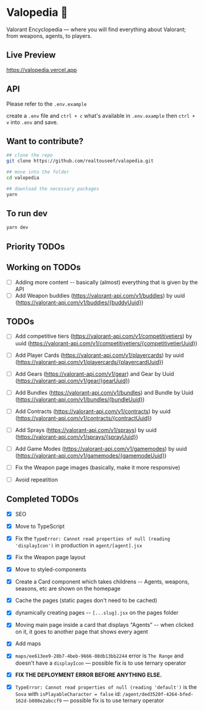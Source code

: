 # Valopedia 👾

Valorant Encyclopedia — where you will find everything about Valorant; from weapons, agents, to players.

## Live Preview

https://valopedia.vercel.app

## API

Please refer to the `.env.example`

create a `.env` file and `ctrl + c` what's available in `.env.example` then `ctrl + v` into `.env` and save.

## Want to contribute?

```bash
## clone the repo
git clone https://github.com/realtouseef/valopedia.git

## move into the folder
cd valopedia

## download the necessary packages
yarn

```

## To run dev

```bash
yarn dev
```

## Priority TODOs

## Working on TODOs

- [ ] Adding more content -- basically (almost) everything that is given by the API
- [ ] Add Weapon buddies (https://valorant-api.com/v1/buddies) by uuid (https://valorant-api.com/v1/buddies/{buddyUuid})

## TODOs

- [ ] Add competitive tiers (https://valorant-api.com/v1/competitivetiers) by uuid (https://valorant-api.com/v1/competitivetiers/{competitivetierUuid})
- [ ] Add Player Cards (https://valorant-api.com/v1/playercards) by uuid (https://valorant-api.com/v1/playercards/{playercardUuid})
- [ ] Add Gears (https://valorant-api.com/v1/gear) and Gear by Uuid (https://valorant-api.com/v1/gear/{gearUuid})
- [ ] Add Bundles (https://valorant-api.com/v1/bundles) and Bundle by Uuid (https://valorant-api.com/v1/bundles/{bundleUuid})
- [ ] Add Contracts (https://valorant-api.com/v1/contracts) by uuid (https://valorant-api.com/v1/contracts/{contractUuid})
- [ ] Add Sprays (https://valorant-api.com/v1/sprays) by uuid (https://valorant-api.com/v1/sprays/{sprayUuid})
- [ ] Add Game Modes (https://valorant-api.com/v1/gamemodes) by uuid (https://valorant-api.com/v1/gamemodes/{gamemodeUuid})

- [ ] Fix the Weapon page images (basically, make it more responsive)
- [ ] Avoid repeatition

## Completed TODOs

- [x] SEO
- [x] Move to TypeScript
- [x] Fix the `TypeError: Cannot read properties of null (reading 'displayIcon')` in production in `agent/[agent].jsx`
- [x] Fix the Weapon page layout
- [x] Move to styled-components
- [x] Create a Card component which takes childrens -- Agents, weapons, seasons, etc are shown on the homepage
- [x] Cache the pages (static pages don't need to be cached)
- [x] dynamically creating pages -- `[...slug].jsx` on the pages folder
- [x] Moving main page inside a card that displays "Agents" -- when clicked on it, it goes to another page that shows every agent
- [x] Add maps
- [x] `maps/ee613ee9-28b7-4beb-9666-08db13bb2244` error is `The Range` and doesn't have a `displayIcon` — possible fix is to use ternary operator
- [x] **FIX THE DEPLOYMENT ERROR BEFORE ANYTHING ELSE.**

- [x] `TypeError: Cannot read properties of null (reading 'default')` is the `Sova` with `isPlayableCharacter = false` id: `/agent/ded3520f-4264-bfed-162d-b080e2abccf9` — possible fix is to use ternary operator
